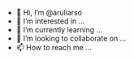 - 👋 Hi, I’m @aruliarso
- 👀 I’m interested in ...
- 🌱 I’m currently learning ...
- 💞️ I’m looking to collaborate on ...
- 📫 How to reach me ...

<!---
aruliarso/aruliarso is a ✨ special ✨ repository because its `README.md` (this file) appears on your GitHub profile.
You can click the Preview link to take a look at your changes.
--->
